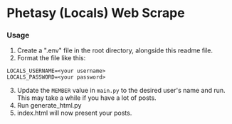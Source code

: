 # Phetasy (Locals) Web Scrape

### Usage

1. Create a ".env" file in the root directory, alongside this readme file.
2. Format the file like this:
```
LOCALS_USERNAME=<your username>
LOCALS_PASSWORD=<your password>
```
3. Update the `MEMBER` value in `main.py` to the desired user's name and run.  This may take a while if you have a lot of posts.
4. Run generate_html.py
5. index.html will now present your posts.